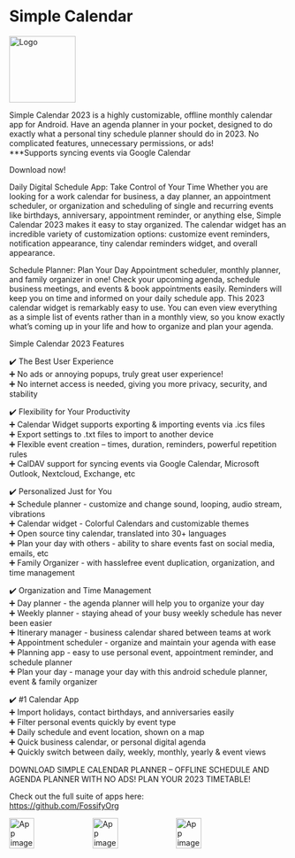 # Simple Calendar
<img alt="Logo" src="graphics/icon.png" width="120" />

Simple Calendar 2023 is a highly customizable, offline monthly calendar app for Android. Have an agenda planner in your pocket, designed to do exactly what a personal tiny schedule planner should do in 2023. No complicated features, unnecessary permissions, or ads!  
***Supports syncing events via Google Calendar

Download now!

Daily Digital Schedule App: Take Control of Your Time
Whether you are looking for a work calendar for business, a day planner, an appointment scheduler, or organization and scheduling of single and recurring events like birthdays, anniversary, appointment reminder, or anything else, Simple Calendar 2023 makes it easy to stay organized. The calendar widget has an incredible variety of customization options: customize event reminders, notification appearance, tiny calendar reminders widget, and overall appearance.

Schedule Planner: Plan Your Day
Appointment scheduler, monthly planner, and family organizer in one! Check your upcoming agenda, schedule business meetings, and events & book appointments easily. Reminders will keep you on time and informed on your daily schedule app. This 2023 calendar widget is remarkably easy to use. You can even view everything as a simple list of events rather than in a monthly view, so you know exactly what’s coming up in your life and how to organize and plan your agenda. 

Simple Calendar 2023 Features

✔️ The Best User Experience  
➕ No ads or annoying popups, truly great user experience!  
➕ No internet access is needed, giving you more privacy, security, and stability

✔️ Flexibility for Your Productivity  
➕ Calendar Widget supports exporting & importing events via .ics files  
➕ Export settings to .txt files to import to another device  
➕ Flexible event creation – times, duration, reminders, powerful repetition rules  
➕ CalDAV support for syncing events via Google Calendar, Microsoft Outlook, Nextcloud, Exchange, etc

✔️ Personalized Just for You  
➕ Schedule planner - customize and change sound, looping, audio stream, vibrations  
➕ Calendar widget - Colorful Calendars and customizable themes  
➕ Open source tiny calendar, translated into 30+ languages  
➕ Plan your day with others - ability to share events fast on social media, emails, etc  
➕ Family Organizer - with hasslefree event duplication, organization, and time management

✔️ Organization and Time Management  
➕ Day planner - the agenda planner will help you to organize your day  
➕ Weekly planner - staying ahead of your busy weekly schedule has never been easier  
➕ Itinerary manager - business calendar shared between teams at work  
➕ Appointment scheduler - organize and maintain your agenda with ease  
➕ Planning app - easy to use personal event, appointment reminder, and schedule planner  
➕ Plan your day - manage your day with this android schedule planner, event & family organizer

✔️ #1 Calendar App  
➕ Import holidays, contact birthdays, and anniversaries easily  
➕ Filter personal events quickly by event type  
➕ Daily schedule and event location, shown on a map  
➕ Quick business calendar, or personal digital agenda  
➕ Quickly switch between daily, weekly, monthly, yearly & event views

DOWNLOAD SIMPLE CALENDAR PLANNER – OFFLINE SCHEDULE AND AGENDA PLANNER WITH NO ADS! PLAN YOUR 2023 TIMETABLE!

Check out the full suite of apps here:  
https://github.com/FossifyOrg

<div style="display:flex;">
<img alt="App image" src="fastlane/metadata/android/en-US/images/phoneScreenshots/1_en-US.jpeg" width="30%">
<img alt="App image" src="fastlane/metadata/android/en-US/images/phoneScreenshots/2_en-US.jpeg" width="30%">
<img alt="App image" src="fastlane/metadata/android/en-US/images/phoneScreenshots/4_en-US.jpeg" width="30%">
</div>
